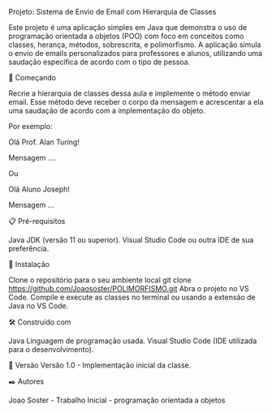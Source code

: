 Projeto: Sistema de Envio de Email com Hierarquia de Classes

Este projeto é uma aplicação simples em Java que demonstra o uso de programação orientada a objetos (POO) com foco em conceitos como classes, herança, métodos, sobrescrita, e polimorfismo. A aplicação simula o envio de emails personalizados para professores e alunos, utilizando uma saudação específica de acordo com o tipo de pessoa.

🚀 Começando

Recrie a hierarquia de classes dessa aula e implemente o método enviar email. Esse método deve receber o corpo da mensagem e acrescentar a ela uma saudação de acordo com a implementação do objeto.

Por exemplo:

Olá Prof.  Alan Turing!

Mensagem ….

Ou

Olá Aluno Joseph!

Mensagem …


📋 Pré-requisitos

Java JDK (versão 11 ou superior).
Visual Studio Code ou outra IDE de sua preferência.


🔧 Instalação

Clone o repositório para o seu ambiente local git clone https://github.com/Joaososter/POLIMORFISMO.git
Abra o projeto no VS Code.
Compile e execute as classes no terminal ou usando a extensão de Java no VS Code.


🛠️ Construído com

Java Linguagem de programação usada.
Visual Studio Code (IDE utilizada para o desenvolvimento).


📌 Versão Versão 1.0 - Implementação inicial da classe.

✒️ Autores

Joao Soster - Trabalho Inicial - programação orientada a objetos
